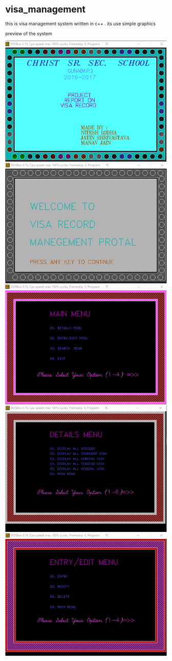 # visa_management
this is visa management system written in c++ .
its use simple graphics

preview of the system 

![](https://github.com/neta000/visa_management/blob/master/screen_shot/screen_shot1.png)
![](https://github.com/neta000/visa_management/blob/master/screen_shot/screen_shot2.png)
![](https://github.com/neta000/visa_management/blob/master/screen_shot/screen_shot3.png)
![](https://github.com/neta000/visa_management/blob/master/screen_shot/screen_shot4.png)
![](https://github.com/neta000/visa_management/blob/master/screen_shot/screen_shot5.png)

